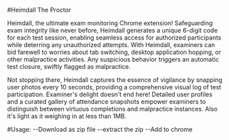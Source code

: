 #Heimdall The Proctor

Heimdall, the ultimate exam monitoring Chrome extension! Safeguarding exam integrity like never before, Heimdall generates a unique 6-digit code for each test session, enabling seamless access for authorized participants while deterring any unauthorized attempts. With Heimdall, examiners can bid farewell to worries about tab switching, desktop application hopping, or other malpractice activities. Any suspicious behavior triggers an automatic test closure, swiftly flagged as malpractice. 

Not stopping there, Heimdall captures the essence of vigilance by snapping user photos every 10 seconds, providing a comprehensive visual log of test participation. Examiner's delight doesn't end here! Detailed user profiles and a curated gallery of attendance snapshots empower examiners to distinguish between virtuous completions and malpractice instances. Also it's light as it weighing in at less than 1MB.

#Usage:
--Download as zip file
--extract the zip
--Add to chrome

